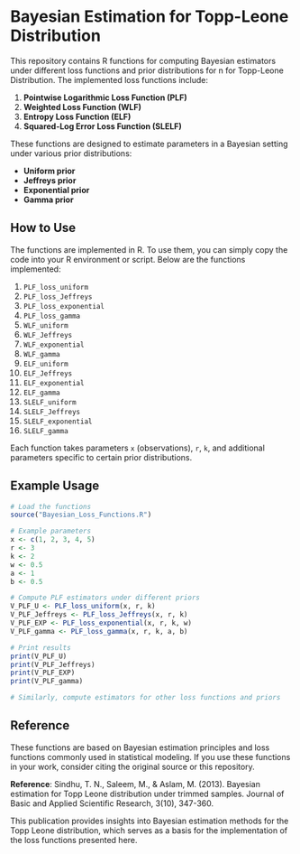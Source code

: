 # Bayesian Estimation for Topp-Leone Distribution

This repository contains R functions for computing Bayesian estimators under different loss functions and prior distributions for n for Topp-Leone Distribution. The implemented loss functions include:

1. **Pointwise Logarithmic Loss Function (PLF)**
2. **Weighted Loss Function (WLF)**
3. **Entropy Loss Function (ELF)**
4. **Squared-Log Error Loss Function (SLELF)**

These functions are designed to estimate parameters in a Bayesian setting under various prior distributions:

- **Uniform prior**
- **Jeffreys prior**
- **Exponential prior**
- **Gamma prior**
## How to Use

The functions are implemented in R. To use them, you can simply copy the code into your R environment or script. Below are the functions implemented:

1. `PLF_loss_uniform`
2. `PLF_loss_Jeffreys`
3. `PLF_loss_exponential`
4. `PLF_loss_gamma`
5. `WLF_uniform`
6. `WLF_Jeffreys`
7. `WLF_exponential`
8. `WLF_gamma`
9. `ELF_uniform`
10. `ELF_Jeffreys`
11. `ELF_exponential`
12. `ELF_gamma`
13. `SLELF_uniform`
14. `SLELF_Jeffreys`
15. `SLELF_exponential`
16. `SLELF_gamma`

Each function takes parameters `x` (observations), `r`, `k`, and additional parameters specific to certain prior distributions.

## Example Usage

```R
# Load the functions
source("Bayesian_Loss_Functions.R")

# Example parameters
x <- c(1, 2, 3, 4, 5)
r <- 3
k <- 2
w <- 0.5
a <- 1
b <- 0.5

# Compute PLF estimators under different priors
V_PLF_U <- PLF_loss_uniform(x, r, k)
V_PLF_Jeffreys <- PLF_loss_Jeffreys(x, r, k)
V_PLF_EXP <- PLF_loss_exponential(x, r, k, w)
V_PLF_gamma <- PLF_loss_gamma(x, r, k, a, b)

# Print results
print(V_PLF_U)
print(V_PLF_Jeffreys)
print(V_PLF_EXP)
print(V_PLF_gamma)

# Similarly, compute estimators for other loss functions and priors
```

## Reference


These functions are based on Bayesian estimation principles and loss functions commonly used in statistical modeling. If you use these functions in your work, consider citing the original source or this repository.

**Reference**:
Sindhu, T. N., Saleem, M., & Aslam, M. (2013). Bayesian estimation for Topp Leone distribution under trimmed samples. Journal of Basic and Applied Scientific Research, 3(10), 347-360.

This publication provides insights into Bayesian estimation methods for the Topp Leone distribution, which serves as a basis for the implementation of the loss functions presented here.
